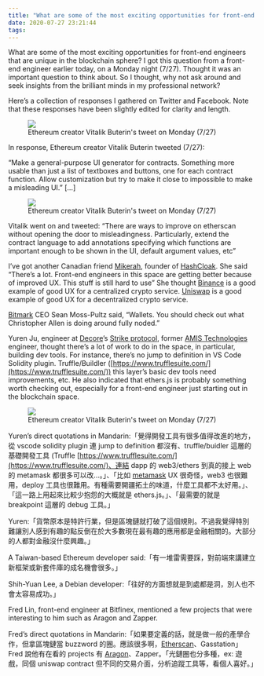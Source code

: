 ```yaml
---
title: "What are some of the most exciting opportunities for front-end engineers unique in the blockchain space?"
date: 2020-07-27 23:21:44
tags:
---
```


What are some of the most exciting opportunities for front-end engineers that are unique in the blockchain sphere? I got this question from a front-end engineer earlier today, on a Monday night (7/27). Thought it was an important question to think about. So I thought, why not ask around and seek insights from the brilliant minds in my professional network? 

Here’s a collection of responses I gathered on Twitter and Facebook. Note that these responses have been slightly edited for clarity and length.

<figure><img src="{% asset_path frontend_v1.png %}" /><figcaption>Ethereum creator Vitalik Buterin's tweet on Monday (7/27)</figcaption></figure>

In response, Ethereum creator Vitalik Buterin tweeted (7/27):

“Make a general-purpose UI generator for contracts. Something more usable than just a list of textboxes and buttons, one for each contract function. Allow customization but try to make it close to impossible to make a misleading UI.” [...] 

<figure><img src="{% asset_path frontend_v2.png %}" /><figcaption>Ethereum creator Vitalik Buterin's tweet on Monday (7/27)</figcaption></figure>

Vitalik went on and tweeted: “There are ways to improve on etherscan without opening the door to misleadingness. Particularly, extend the contract language to add annotations specifying which functions are important enough to be shown in the UI, default argument values, etc”

I’ve got another Canadian friend [Mikerah](https://twitter.com/badcryptobitch), founder of [HashCloak](https://github.com/hashcloak). She said “There’s a lot. Front-end engineers in this space are getting better because of improved UX. This stuff is still hard to use” She thought [Binance](https://www.binance.com/en) is a good example of good UX for a centralized crypto service. [Uniswap](https://uniswap.org/) is a good example of good UX for a decentralized crypto service.

[Bitmark](https://bitmark.com/) CEO Sean Moss-Pultz said, “Wallets. You should check out what Christopher Allen is doing around fully noded.”

Yuren Ju, engineer at [Decore](https://decore.co/)’s [Strike protocol](https://strike.network/), former [AMIS Technologies](https://www.am.is/) engineer, thought there’s a lot of work to do in the space, in particular, building dev tools. For instance, there’s no jump to definition in VS Code Solidity plugin. Truffle/Buildler ([https://www.trufflesuite.com/](https://www.trufflesuite.com/)) this layer’s basic dev tools need improvements, etc. He also indicated that ethers.js is probably something worth checking out, especially for a front-end engineer just starting out in the blockchain space.

<figure><img src="{% asset_path frontend_y1.png %}" /><figcaption>Ethereum creator Vitalik Buterin's tweet on Monday (7/27)</figcaption></figure>

Yuren’s direct quotations in Mandarin:「覺得開發工具有很多值得改進的地方，從 vscode solidity plugin 連 jump to definition 都沒有、truffle/buidler 這層的基礎開發工具 (Truffle [https://www.trufflesuite.com/](https://www.trufflesuite.com/)、連結 dapp 的 web3/ethers 到真的接上 web 的 metamask 都很多可以改...。」、「比如 [metamask](https://metamask.io/) UX 很奇怪，web3 也很難用，deploy 工具也很難用。有種需要開疆拓土的味道，什麼工具都不太好用。」、「這一路上用起來比較少抱怨的大概就是 ethers.js。」、「最需要的就是 breakpoint 這層的 debug 工具。」

Yuren:「貨幣原本是特許行業，但是區塊鏈就打破了這個規則。不過我覺得特別難讓別人感到有趣的點反倒在於大多數現在最有趣的應用都是金融相關的。大部分的人都對金融沒什麼興趣。」

A Taiwan-based Ethereum developer said:「有一堆雷需要踩，對前端來講建立新框架或新套件庫的成名機會很多。」

Shih-Yuan Lee, a Debian developer:「往好的方面想就是到處都是洞，別人也不會太容易成功。」

Fred Lin, front-end engineer at Bitfinex, mentioned a few projects that were interesting to him such as Aragon and Zapper.

Fred’s direct quotations in Mandarin:「如果要定義的話，就是做一般的產學合作，但拿區塊鏈當 buzzword 的圈。應該很多啊，[Etherscan](https://etherscan.io/)、Gasstation」Fred 說他有在看的 projects 有 [Aragon](https://aragon.one/)、Zapper。「光鏈圈也分多種，ex: 遊戲，同個 uniswap contract 但不同的交易介面，分析追蹤工具等，看個人喜好。」

